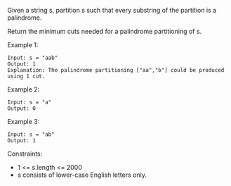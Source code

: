 Given a string s, partition s such that every substring of the partition is a palindrome.

Return the minimum cuts needed for a palindrome partitioning of s.

 

Example 1:
```
Input: s = "aab"
Output: 1
Explanation: The palindrome partitioning ["aa","b"] could be produced using 1 cut.
```

Example 2:
```
Input: s = "a"
Output: 0
```

Example 3:
```
Input: s = "ab"
Output: 1
``` 

Constraints:

- 1 <= s.length <= 2000
- s consists of lower-case English letters only.